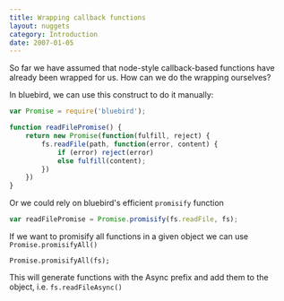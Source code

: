 ```yaml
---
title: Wrapping callback functions
layout: nuggets
category: Introduction
date: 2007-01-05
---
```


So far we have assumed that node-style callback-based functions have already
been wrapped for us. How can we do the wrapping ourselves?

In bluebird, we can use this construct to do it manually:

```js
var Promise = require('bluebird');

function readFilePromise() {
	return new Promise(function(fulfill, reject) {
		fs.readFile(path, function(error, content) {
			if (error) reject(error)
			else fulfill(content);
		})
	})
}
```

Or we could rely on bluebird's efficient `promisify` function

```js
var readFilePromise = Promise.promisify(fs.readFile, fs);
```

If we want to promisify all functions in a given object we can use 
`Promise.promisifyAll()`

```
Promise.promisifyAll(fs);
```

This will generate functions with the Async prefix and add them to the object,
i.e. `fs.readFileAsync()`


